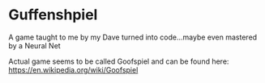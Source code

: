 # Guffenshpiel
A game taught to me by my Dave turned into code...maybe even mastered by a Neural Net

Actual game seems to be called Goofspiel and can be found here: https://en.wikipedia.org/wiki/Goofspiel
